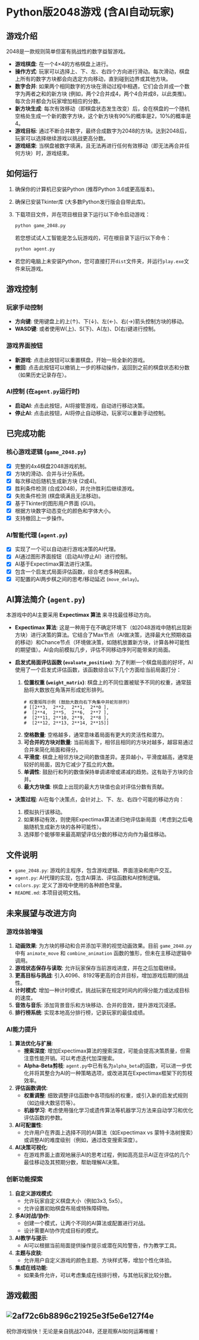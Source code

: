 # Python版2048游戏 (含AI自动玩家)

## 游戏介绍

2048是一款规则简单但富有挑战性的数字益智游戏。

- **游戏棋盘**: 在一个4×4的方格棋盘上进行。
- **操作方式**: 玩家可以选择上、下、左、右四个方向进行滑动。每次滑动，棋盘上所有的数字方块都会向选定方向移动，直到碰到边界或其他方块。
- **数字合并**: 如果两个相同数字的方块在滑动过程中相遇，它们会合并成一个数字为两者之和的新方块 (例如，两个2合并成4，两个4合并成8，以此类推)。每次合并都会为玩家增加相应的分数。
- **新方块生成**: 每次有效移动（即棋盘状态发生改变）后，会在棋盘的一个随机空格处生成一个新的数字方块，这个新方块有90%的概率是2，10%的概率是4。
- **游戏目标**: 通过不断合并数字，最终合成数字为2048的方块。达到2048后，玩家可以选择继续游戏以挑战更高分数。
- **游戏结束**: 当棋盘被数字填满，且无法再进行任何有效移动（即无法再合并任何方块）时，游戏结束。

## 如何运行

1.  确保你的计算机已安装Python (推荐Python 3.6或更高版本)。
2.  确保已安装Tkinter库 (大多数Python发行版会自带此库)。
3.  下载项目文件，并在项目根目录下运行以下命令启动游戏：

    ```bash
    python game_2048.py
    ```

    若您想试试人工智能是怎么玩游戏的，可在根目录下运行以下命令：
    ```bash
    python agent.py
    ```



-   若您的电脑上未安装Python，您可直接打开`dist`文件夹，并运行`play.exe`文件来玩游戏。


## 游戏控制

### 玩家手动控制
-   **方向键**: 使用键盘上的上(↑)、下(↓)、左(←)、右(→)箭头控制方块的移动。
-   **WASD键**: 或者使用W(上)、S(下)、A(左)、D(右)键进行控制。

### 游戏界面按钮
-   **新游戏**: 点击此按钮可以重置棋盘，开始一局全新的游戏。
-   **撤回**: 点击此按钮可以撤销上一步的移动操作，返回到之前的棋盘状态和分数（如果历史记录存在）。

### AI控制 (在`agent.py`运行时)
-   **启动AI**: 点击此按钮，AI将接管游戏，自动进行移动决策。
-   **停止AI**: 点击此按钮，AI将停止自动移动，玩家可以重新手动控制。

## 已完成功能

### 核心游戏逻辑 (`game_2048.py`)
-   [x] 完整的4x4棋盘2048游戏机制。
-   [x] 方块的滑动、合并与计分系统。
-   [x] 每次移动后随机生成新方块 (2或4)。
-   [x] 胜利条件检测 (合成2048)，并允许胜利后继续游戏。
-   [x] 失败条件检测 (棋盘填满且无法移动)。
-   [x] 基于Tkinter的图形用户界面 (GUI)。
-   [x] 根据方块数字动态变化的颜色和字体大小。
-   [x] 支持撤回上一步操作。

### AI智能代理 (`agent.py`)
-   [x] 实现了一个可以自动进行游戏决策的AI代理。
-   [x] AI通过图形界面按钮（启动AI/停止AI）进行控制。
-   [x] AI基于Expectimax算法进行决策。
-   [x] 包含一个启发式局面评估函数，综合考虑多种因素。
-   [x] 可配置的AI两步棋之间的思考/移动延迟 (`move_delay`)。

## AI算法简介 (`agent.py`)

本游戏中的AI主要采用 **Expectimax 算法** 来寻找最佳移动方向。

-   **Expectimax 算法**:
    这是一种用于在不确定环境下（如2048游戏中随机出现新方块）进行决策的算法。它结合了Max节点（AI做决策，选择最大化预期收益的移动）和Chance节点（环境做决策，如随机放置新方块，计算各种可能性的期望值）。AI会向前模拟几步，评估不同移动序列可能带来的局面。

-   **启发式局面评估函数 (`evaluate_position`)**:
    为了判断一个棋盘局面的好坏，AI使用了一个启发式评估函数，该函数综合以下几个方面给当前局面打分：
    1.  **位置权重 (`weight_matrix`)**: 棋盘上的不同位置被赋予不同的权重，通常鼓励将大数放在角落并形成蛇形排列。
        ```
        # 权重矩阵示例 (鼓励大数向右下角集中并蛇形排列)
        # [[2**3,  2**2,  2**1,  2**0 ],
        #  [2**4,  2**5,  2**6,  2**7 ],
        #  [2**11, 2**10, 2**9,  2**8 ],
        #  [2**12, 2**13, 2**14, 2**15]]
        ```
    2.  **空格数量**: 空格越多，通常意味着局面有更大的灵活性和潜力。
    3.  **可合并的方块对数量**: 当前局面下，相邻且相同的方块对越多，越容易通过合并来简化局面和得分。
    4.  **平滑度**: 棋盘上相邻方块之间的数值差异。差异越小，平滑度越高，通常是较好的局面，因为它减少了孤立的大数。
    5.  **单调性**: 鼓励行和列的数值保持单调递增或递减的趋势。这有助于方块的合并。
    6.  **最大方块值**: 棋盘上出现的最大方块值也会对评估分数有贡献。

-   **决策过程**:
    AI在每个决策点，会针对上、下、左、右四个可能的移动方向：
    1.  模拟执行该移动。
    2.  如果移动有效，则使用Expectimax算法递归地评估新局面（考虑到之后电脑随机生成新方块的各种可能性）。
    3.  选择那个能够带来最高期望评估分数的移动方向作为最佳移动。

## 文件说明

-   `game_2048.py`: 游戏的主程序，包含游戏逻辑、界面渲染和用户交互。
-   `agent.py`: AI代理的实现，包含AI算法、评估函数和AI控制逻辑。
-   `colors.py`: 定义了游戏中使用的各种颜色常量。
-   `README.md`: 本项目说明文档。

## 未来展望与改进方向

### 游戏体验增强
1.  **动画效果**: 为方块的移动和合并添加平滑的视觉动画效果。目前 `game_2048.py` 中有 `animate_move` 和 `combine_animation` 函数的雏形，但未在主移动逻辑中调用。
2.  **游戏状态保存与读取**: 允许玩家保存当前游戏进度，并在之后加载继续。
3.  **更高目标与挑战**: 引入4096、8192等更高的合并目标，增加游戏后期的挑战性。
4.  **计时模式**: 增加一种计时模式，挑战玩家在规定时间内的得分能力或达成目标的速度。
5.  **音效与音乐**: 添加背景音乐和方块移动、合并的音效，提升游戏沉浸感。
6.  **排行榜系统**: 实现本地高分排行榜，记录玩家的最佳成绩。

### AI能力提升
1.  **算法优化与扩展**:
    *   **搜索深度**: 增加Expectimax算法的搜索深度，可能会提高决策质量，但需注意性能开销。可以考虑迭代加深搜索。
    *   **Alpha-Beta剪枝**: `agent.py`中已有名为`alpha_beta`的函数，可以进一步优化并将其整合为AI的一种策略选项，或改进其在Expectimax框架下的剪枝效率。
2.  **评估函数调优**:
    *   **权重调整**: 细致调整评估函数中各项指标的权重，或引入新的启发式规则（如边缘大数惩罚等）。
    *   **机器学习**: 考虑使用强化学习或遗传算法等机器学习方法来自动学习和优化评估函数的参数。
3.  **AI可配置性**:
    *   允许用户在界面上选择不同的AI算法（如Expectimax vs 蒙特卡洛树搜索）或调整AI的难度级别（例如，通过改变搜索深度）。
4.  **AI决策可视化**:
    *   在游戏界面上直观地展示AI的思考过程，例如高亮显示AI正在评估的几个最佳移动及其预期分数，帮助理解AI决策。

### 创新功能探索
1.  **自定义游戏模式**:
    *   允许玩家自定义棋盘大小（例如3x3, 5x5）。
    *   允许设置初始棋盘布局或特殊障碍物。
2.  **多AI对战/协作**:
    *   创建一个模式，让两个不同的AI算法或配置进行对战。
    *   设计需要AI协作完成目标的模式。
3.  **AI教学与提示**:
    *   AI可以根据当前局面提供操作提示或潜在风险警告，作为教学工具。
4.  **主题与皮肤**:
    *   允许用户自定义游戏的颜色主题、方块样式等，增加个性化体验。
5.  **集成在线功能**:
    *   如果条件允许，可以考虑集成在线排行榜，与其他玩家比较分数。

## 游戏截图

![2af72c6b8896c21925e3f5e6e127f4e](https://github.com/user-attachments/assets/74441625-2c42-4b8f-ac28-892ea9688c73)
---

祝你游戏愉快！无论是亲自挑战2048，还是观察AI如何运筹帷幄！
